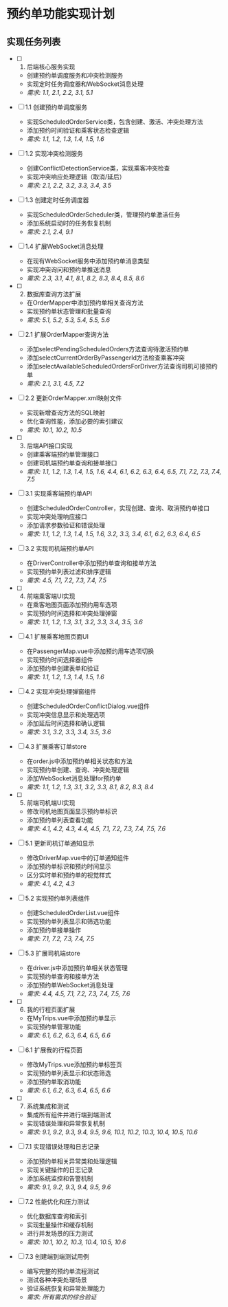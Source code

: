 # 预约单功能实现计划

## 实现任务列表

- [ ] 1. 后端核心服务实现
  - 创建预约单调度服务和冲突检测服务
  - 实现定时任务调度器和WebSocket消息处理
  - _需求: 1.1, 2.1, 2.2, 3.1, 5.1_

- [ ] 1.1 创建预约单调度服务
  - 实现ScheduledOrderService类，包含创建、激活、冲突处理方法
  - 添加预约时间验证和乘客状态检查逻辑
  - _需求: 1.1, 1.2, 1.3, 1.4, 1.5, 1.6_

- [ ] 1.2 实现冲突检测服务
  - 创建ConflictDetectionService类，实现乘客冲突检查
  - 实现冲突响应处理逻辑（取消/延后）
  - _需求: 2.1, 2.2, 3.2, 3.3, 3.4, 3.5_

- [ ] 1.3 创建定时任务调度器
  - 实现ScheduledOrderScheduler类，管理预约单激活任务
  - 添加系统启动时的任务恢复机制
  - _需求: 2.1, 2.4, 9.1_

- [ ] 1.4 扩展WebSocket消息处理
  - 在现有WebSocket服务中添加预约单消息类型
  - 实现冲突询问和预约单推送消息
  - _需求: 2.3, 3.1, 4.1, 8.1, 8.2, 8.3, 8.4, 8.5, 8.6_

- [ ] 2. 数据库查询方法扩展
  - 在OrderMapper中添加预约单相关查询方法
  - 实现预约单状态管理和批量查询
  - _需求: 5.1, 5.2, 5.3, 5.4, 5.5, 5.6_

- [ ] 2.1 扩展OrderMapper查询方法
  - 添加selectPendingScheduledOrders方法查询待激活预约单
  - 添加selectCurrentOrderByPassengerId方法检查乘客冲突
  - 添加selectAvailableScheduledOrdersForDriver方法查询司机可接预约单
  - _需求: 2.1, 3.1, 4.5, 7.2_

- [ ] 2.2 更新OrderMapper.xml映射文件
  - 实现新增查询方法的SQL映射
  - 优化查询性能，添加必要的索引建议
  - _需求: 10.1, 10.2, 10.5_

- [ ] 3. 后端API接口实现
  - 创建乘客端预约单管理接口
  - 创建司机端预约单查询和接单接口
  - _需求: 1.1, 1.2, 1.3, 1.4, 1.5, 1.6, 4.4, 6.1, 6.2, 6.3, 6.4, 6.5, 7.1, 7.2, 7.3, 7.4, 7.5_

- [ ] 3.1 实现乘客端预约单API
  - 创建ScheduledOrderController，实现创建、查询、取消预约单接口
  - 实现冲突处理响应接口
  - 添加请求参数验证和错误处理
  - _需求: 1.1, 1.2, 1.3, 1.4, 1.5, 1.6, 3.2, 3.3, 3.4, 6.1, 6.2, 6.3, 6.4, 6.5_

- [ ] 3.2 实现司机端预约单API
  - 在DriverController中添加预约单查询和接单方法
  - 实现预约单列表过滤和排序逻辑
  - _需求: 4.5, 7.1, 7.2, 7.3, 7.4, 7.5_

- [ ] 4. 前端乘客端UI实现
  - 在乘客地图页面添加预约用车选项
  - 实现预约时间选择和冲突处理弹窗
  - _需求: 1.1, 1.2, 1.3, 3.1, 3.2, 3.3, 3.4, 3.5, 3.6_

- [ ] 4.1 扩展乘客地图页面UI
  - 在PassengerMap.vue中添加预约用车选项切换
  - 实现预约时间选择器组件
  - 添加预约单创建表单和验证
  - _需求: 1.1, 1.2, 1.3, 1.4, 1.5, 1.6_

- [ ] 4.2 实现冲突处理弹窗组件
  - 创建ScheduledOrderConflictDialog.vue组件
  - 实现冲突信息显示和处理选项
  - 添加延后时间选择和确认逻辑
  - _需求: 3.1, 3.2, 3.3, 3.4, 3.5, 3.6_

- [ ] 4.3 扩展乘客订单store
  - 在order.js中添加预约单相关状态和方法
  - 实现预约单创建、查询、冲突处理逻辑
  - 添加WebSocket消息处理for预约单
  - _需求: 1.1, 1.2, 1.3, 3.1, 3.2, 3.3, 8.1, 8.2, 8.3, 8.4_

- [ ] 5. 前端司机端UI实现
  - 修改司机地图页面显示预约单标识
  - 添加预约单列表查看功能
  - _需求: 4.1, 4.2, 4.3, 4.4, 4.5, 7.1, 7.2, 7.3, 7.4, 7.5, 7.6_

- [ ] 5.1 更新司机订单通知显示
  - 修改DriverMap.vue中的订单通知组件
  - 添加预约单标识和预约时间显示
  - 区分实时单和预约单的视觉样式
  - _需求: 4.1, 4.2, 4.3_

- [ ] 5.2 实现预约单列表组件
  - 创建ScheduledOrderList.vue组件
  - 实现预约单列表显示和筛选功能
  - 添加预约单接单操作
  - _需求: 7.1, 7.2, 7.3, 7.4, 7.5_

- [ ] 5.3 扩展司机端store
  - 在driver.js中添加预约单相关状态管理
  - 实现预约单查询和接单方法
  - 添加预约单WebSocket消息处理
  - _需求: 4.4, 4.5, 7.1, 7.2, 7.3, 7.4, 7.5, 7.6_

- [ ] 6. 我的行程页面扩展
  - 在MyTrips.vue中添加预约单显示
  - 实现预约单管理功能
  - _需求: 6.1, 6.2, 6.3, 6.4, 6.5, 6.6_

- [ ] 6.1 扩展我的行程页面
  - 修改MyTrips.vue添加预约单标签页
  - 实现预约单列表显示和状态筛选
  - 添加预约单取消功能
  - _需求: 6.1, 6.2, 6.3, 6.4, 6.5, 6.6_

- [ ] 7. 系统集成和测试
  - 集成所有组件并进行端到端测试
  - 实现错误处理和异常恢复机制
  - _需求: 9.1, 9.2, 9.3, 9.4, 9.5, 9.6, 10.1, 10.2, 10.3, 10.4, 10.5, 10.6_

- [ ] 7.1 实现错误处理和日志记录
  - 添加预约单相关异常类和处理逻辑
  - 实现关键操作的日志记录
  - 添加系统监控和告警机制
  - _需求: 9.1, 9.2, 9.3, 9.4, 9.5, 9.6_

- [ ] 7.2 性能优化和压力测试
  - 优化数据库查询和索引
  - 实现批量操作和缓存机制
  - 进行并发场景的压力测试
  - _需求: 10.1, 10.2, 10.3, 10.4, 10.5, 10.6_

- [ ] 7.3 创建端到端测试用例
  - 编写完整的预约单流程测试
  - 测试各种冲突处理场景
  - 验证系统恢复和异常处理能力
  - _需求: 所有需求的综合验证_